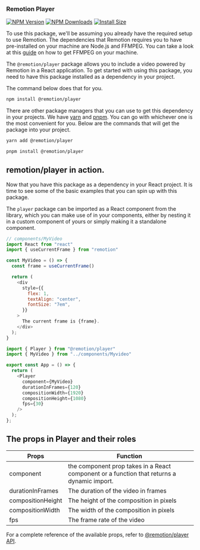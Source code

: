 ### Remotion Player

[![NPM Version](http://img.shields.io/npm/v/@remotion/player.svg?style=flat)](https://www.npmjs.org/package/@remotion/player)
[![NPM Downloads](https://img.shields.io/npm/dm/@remotion/player.svg?style=flat)](https://npmcharts.com/compare/@remotion/player?minimal=true)
[![Install Size](https://packagephobia.now.sh/badge?p=@remotion/player)](https://packagephobia.now.sh/result?p=@remotion/player)

To use this package, we'll be assuming you already have the required setup to use Remotion. The dependencies that Remotion requires you to have pre-installed on your machine are Node.js and FFMPEG. You can take a look at this [guide](https://github.com/adaptlearning/adapt_authoring/wiki/Installing-FFmpeg) on how to get FFMPEG on your machine.


The `@remotion/player` package allows you to include a video powered by Remotion in a React application. To get started with using this package, you need to have this package installed as a dependency in your project. 

The command below does that for you.

```bash
npm install @remotion/player
```

There are other package managers that you can use to get this dependency in your projects. We have [yarn](https://yarnpkg.com/) and [pnpm](https://pnpm.io/). You can go with whichever one is the most convenient for you. Below are the commands that will get the package into your project.

```bash
yarn add @remotion/player
```

```bash
pnpm install @remotion/player
```

## remotion/player in action.

Now that you have this package as a dependency in your React project. It is time to see some of the basic examples that you can spin up with this package.

The `player` package can be imported as a React component from the library, which you can make use of in your components, either by nesting it in a custom component of yours or simply making it a standalone component.

```javascript
// components/MyVideo
import React from "react"
import { useCurrentFrame } from "remotion"

const MyVideo = () => {
  const frame = useCurrentFrame()

  return (
    <div
      style={{
        flex: 1,
        textAlign: "center",
        fontSize: "7em",
      }}
    >
      The current frame is {frame}.
    </div>
  );
}
```

```javascript
import { Player } from "@remotion/player"
import { MyVideo } from "../components/Myvideo"

export const App = () => {
  return (
    <Player
      component={MyVideo}
      durationInFrames={120}
      compositionWidth={1920}
      compositionHeight={1080}
      fps={30}
    />
  );
};
```

## The props in Player and their roles

Props | Function |
--- | --- | 
component | the component prop takes in a React component or a function that returns a dynamic import. | 
durationInFrames | The duration of the video in frames
compositionHeight | The height of the composition in pixels
compositionWidth | The width of the composition in pixels
fps | The frame rate of the video

For a complete reference of the available props, refer to [@remotion/player API](https://www.remotion.dev/docs/player/api).